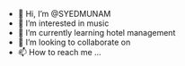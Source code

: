 - 👋 Hi, I’m @SYEDMUNAM
- 👀 I’m interested in music
- 🌱 I’m currently learning hotel management 
- 💞️ I’m looking to collaborate on 
- 📫 How to reach me ...

<!---
SYEDMUNAM/SYEDMUNAM is a ✨ special ✨ repository because its `README.md` (this file) appears on your GitHub profile.
You can click the Preview link to take a look at your changes.
--->
